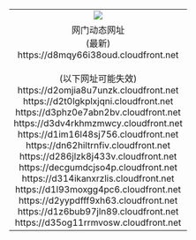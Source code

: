 ﻿<table>
  <tr></tr>
  <tr><td colspan=2 align=center><img src="https://d8mqy66i38oud.cloudfront.net/Up/oGate.jpg" /></td></tr>
  <tr><td colspan=2 align=center>网门动态网址<br/>(最新)
<br>https://d8mqy66i38oud.cloudfront.net
<br/><br/>(以下网址可能失效)
<br>https://d2omjia8u7unzk.cloudfront.net
<br>https://d2t0lgkplxjqni.cloudfront.net
<br>https://d3phz0e7abn2bv.cloudfront.net
<br>https://d3dv4rkhmzmwcy.cloudfront.net
<br>https://d1im16l48sj756.cloudfront.net
<br>https://dn62hiltrnfiv.cloudfront.net
<br>https://d286jlzk8j433v.cloudfront.net
<br>https://decgumdcjso4p.cloudfront.net
<br>https://d314ikanxrzlis.cloudfront.net
<br>https://d1l93moxgg4pc6.cloudfront.net
<br>https://d2yypdfff9xh63.cloudfront.net
<br>https://d1z6bub97jln89.cloudfront.net
<br>https://d35og11rrmvosw.cloudfront.net
    </td>
  </tr>
</table>
